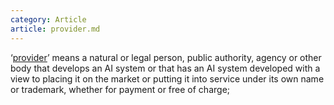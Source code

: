 ```yaml
---
category: Article
article: provider.md
---
```


‘[provider](provider.html)’ means a natural or legal person, public authority, agency or other body that develops an AI system or that has an AI system developed with a view to placing it on the market or putting it into service under its own name or trademark, whether for payment or free of charge;